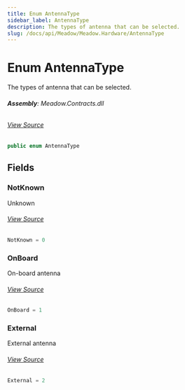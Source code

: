 ```yaml
---
title: Enum AntennaType
sidebar_label: AntennaType
description: The types of antenna that can be selected.
slug: /docs/api/Meadow/Meadow.Hardware/AntennaType
---
```

# Enum AntennaType
The types of antenna that can be selected.

###### **Assembly**: Meadow.Contracts.dll
###### [View Source](https://github.com/WildernessLabs/Meadow.Contracts.git/blob/develop/Source/Meadow.Contracts/Enums/AntennaType.cs#L6)
```csharp title="Declaration"
public enum AntennaType
```
## Fields
### NotKnown
Unknown
###### [View Source](https://github.com/WildernessLabs/Meadow.Contracts.git/blob/develop/Source/Meadow.Contracts/Enums/AntennaType.cs#L11)
```csharp title="Declaration"
NotKnown = 0
```
### OnBoard
On-board antenna
###### [View Source](https://github.com/WildernessLabs/Meadow.Contracts.git/blob/develop/Source/Meadow.Contracts/Enums/AntennaType.cs#L15)
```csharp title="Declaration"
OnBoard = 1
```
### External
External antenna
###### [View Source](https://github.com/WildernessLabs/Meadow.Contracts.git/blob/develop/Source/Meadow.Contracts/Enums/AntennaType.cs#L19)
```csharp title="Declaration"
External = 2
```

